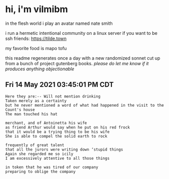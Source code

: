 # hi, i'm vilmibm

in the flesh world i play an avatar named nate smith

i run a hermetic intentional community on a linux server if you want to be ssh friends: https://tilde.town

my favorite food is mapo tofu

this readme regenerates once a day with a new randomized sonnet cut up from a bunch of project gutenberg books.
_please do let me know if it produces anything objectionable_

## Fri 14 May 2021 03:45:01 PM CDT

    Here they are:-- Will not mention drinking
    Taken merely as a certainty
    but he never mentioned a word of what had happened in the visit to the Count's house
    The man touched his hat
    
    merchant, and of Antoinetta his wife
    as friend Arthur would say when he put on his red frock
    that it would be a trying thing to be his wife
    She is able to compel the solid earth to rock
    
    frequently of great talent
    that all the jurors were writing down ‘stupid things
    Again she regarded me so icily
    I am excessively attentive to all those things
    
    in token that he was tired of our company
    preparing to oblige the company

